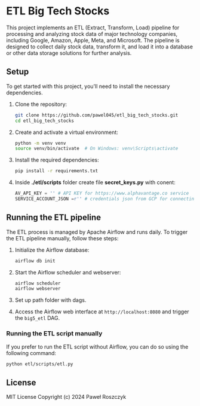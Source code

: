 # ETL Big Tech Stocks

This project implements an ETL (Extract, Transform, Load) pipeline for processing and analyzing stock data of major technology companies, including Google, Amazon, Apple, Meta, and Microsoft. The pipeline is designed to collect daily stock data, transform it, and load it into a database or other data storage solutions for further analysis.

## Setup

To get started with this project, you'll need to install the necessary dependencies.

1. Clone the repository:

    ```bash
    git clone https://github.com/pawel045/etl_big_tech_stocks.git
    cd etl_big_tech_stocks

2. Create and activate a virtual environment:

    ```bash
    python -m venv venv
    source venv/bin/activate  # On Windows: venv\Scripts\activate

3. Install the required dependencies:

    ```bash
    pip install -r requirements.txt

4. Inside <b>./etl/scripts</b> folder create file <b>secret_keys.py</b> with conent:

    ```python
    AV_API_KEY = '' # API KEY for https://www.alphavantage.co service
    SERVICE_ACCOUNT_JSON =r'' # credentials json from GCP for connecting with bigquery table

## Running the ETL pipeline

The ETL process is managed by Apache Airflow and runs daily. To trigger the ETL pipeline manually, follow these steps:

1. Initialize the Airflow database:

    ```bash
    airflow db init

2. Start the Airflow scheduler and webserver:

    ```bash
    airflow scheduler
    airflow webserver

3. Set up path folder with dags.
    
4. Access the Airflow web interface at `http://localhost:8080` and trigger the `big5_etl` DAG.

### Running the ETL script manually

If you prefer to run the ETL script without Airflow, you can do so using the following command:

  ``` bash
  python etl/scripts/etl.py
  ```

## License

MIT License
Copyright (c) 2024 Paweł Roszczyk

